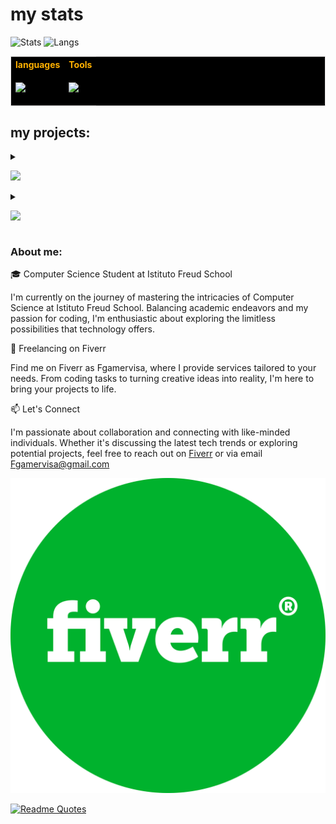 <!--
- 🔭 I’m currently accepting orders on fiverr (same username)
- 🌱 I’m currently learning AI data analysis
- 📫 How to reach me: write to me on fiverr
- 😄 Pronouns: he/him
-->

# my stats

![Stats](https://github-readme-stats.vercel.app/api?username=Fgamervisa&show_icons=true&theme=vision-friendly-dark)
![Langs](https://github-readme-stats.vercel.app/api/top-langs?username=fgamervisa&show_icons=true&theme=vision-friendly-dark&locale=en&layout=compact)


<!-- list of languages and tools: python, nodejs, sql, html, css, bootstrap, arduino, visual studio, pycharm-->
<table style="background-color: #000000 !important; color: #FFB000 !important; border: 1px solid #E4E2E2 !important">
<tr>
<th> languages </th>
<th> Tools </th>
</tr>
<tr>
<td>

[![](https://skillicons.dev/icons?i=py,arduino,js,nodejs,html,bootstrap,css,mysql&perline=4)](https://skillicons.dev)

</td>
<td>

![](https://skillicons.dev/icons?i=vscode,anaconda,linux&perline=4)

</td>
</tr>
</table>

## my projects:

<details>
  <summary>
    
  ![](https://skillicons.dev/icons?i=py&perline=4)
    
  </summary>

> [CheatPapers](https://github.com/Fgamervisa/CheatPapers-language/tree/main)
 
> [robotic Homeworks](https://github.com/Fgamervisa/robotics)
  
</details>
<details>
  <summary>
    
![](https://skillicons.dev/icons?i=html,css,js&perline=4)
    
  </summary>

> [Robotic homeworks](https://github.com/Fgamervisa/robotics)

> [Colombo School Database](https://github.com/Fgamervisa/Scuola-colombo-database)
  
  
</details>

### About me:

🎓 Computer Science Student at Istituto Freud School

I'm currently on the journey of mastering the intricacies of Computer Science at Istituto Freud School. Balancing academic endeavors and my passion for coding, I'm enthusiastic about exploring the limitless possibilities that technology offers.

💼 Freelancing on Fiverr

Find me on Fiverr as Fgamervisa, where I provide services tailored to your needs. From coding tasks to turning creative ideas into reality, I'm here to bring your projects to life.

📫 Let's Connect

I'm passionate about collaboration and connecting with like-minded individuals. Whether it's discussing the latest tech trends or exploring potential projects, feel free to reach out on [Fiverr](https://it.fiverr.com/fgamervisa) or via email Fgamervisa@gmail.com


<a href="https://it.fiverr.com/fgamervisa" style="height:827px;width:592px"><img src="fiverr-1.svg"></img></a>

[![Readme Quotes](https://quotes-github-readme.vercel.app/api?type=horizontal&?theme=monokai)](https://github.com/piyushsuthar/github-readme-quotes)
